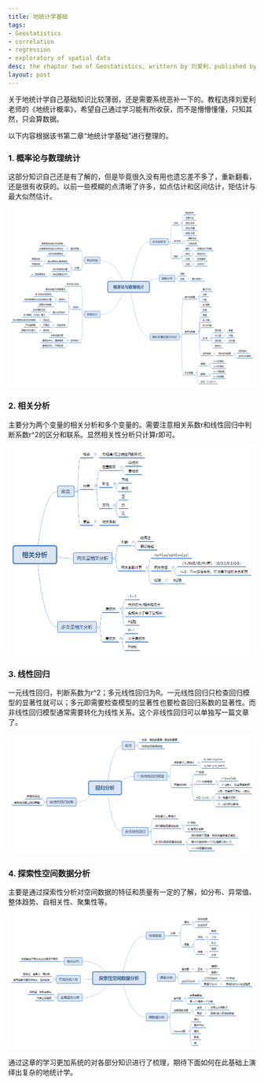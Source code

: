 ```yaml
---
title: 地统计学基础
tags:
- Geostatistics
- correlation 
- regression
- exploratory of spatial data
desc: the chaptor two of Geostatistics, writtern by 刘爱利，published by 科学出版社
layout: post
---
```


关于地统计学自己基础知识比较薄弱，还是需要系统恶补一下的。教程选择刘爱利老师的《地统计概率》，希望自己通过学习能有所收获，而不是懵懵懂懂，只知其然，只会算数据。

以下内容根据该书第二章“地统计学基础”进行整理的。

### 1. 概率论与数理统计
这部分知识自己还是有了解的，但是毕竟很久没有用也遗忘差不多了，重新翻看，还是很有收获的。以前一些模糊的点清晰了许多，如点估计和区间估计，矩估计与最大似然估计。

![概率论与梳理统计](https://github.com/thinktomato/thinktomato.github.io/blob/master/_posts/images/2019-11-11-%E5%9C%B0%E7%BB%9F%E8%AE%A1%E5%AD%A6%E5%9F%BA%E7%A1%80/%E6%A6%82%E7%8E%87%E8%AE%BA%E4%B8%8E%E6%95%B0%E7%90%86%E7%BB%9F%E8%AE%A1.png)

### 2. 相关分析
主要分为两个变量的相关分析和多个变量的。需要注意相关系数r和线性回归中判断系数r^2的区分和联系。显然相关性分析只计算r即可。

![相关分析](images/2019-11-11-地统计学基础/相关分析.png)

### 3. 线性回归
一元线性回归，判断系数为r^2；多元线性回归为R。一元线性回归只检查回归模型的显著性就可以；多元即需要检查模型的显著性也要检查回归系数的显著性。而非线性回归模型通常需要转化为线性关系。这个非线性回归可以单独写一篇文章了。

![回归分析](images/2019-11-11-地统计学基础/回归分析.png)

### 4. 探索性空间数据分析
主要是通过探索性分析对空间数据的特征和质量有一定的了解，如分布、异常值、整体趋势、自相关性、聚集性等。

![探索性空间数据分析](images/2019-11-11-地统计学基础/探索性空间数据分析.png)

通过这章的学习更加系统的对各部分知识进行了梳理，期待下面如何在此基础上演绎出复杂的地统计学。
